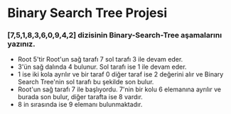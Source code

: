 <h1>Binary Search Tree Projesi</h2>

<h3>[7,5,1,8,3,6,0,9,4,2] dizisinin Binary-Search-Tree aşamalarını yazınız.</h3>
<ul>
  <li>Root 5'tir Root'un sağ tarafı 7 sol tarafı 3 ile devam eder.</li>

  <li>3'ün sağ dalında 4 bulunur. Sol tarafı ise 1 ile devam eder.</li>
  <li>1 ise iki kola ayrılır ve bir taraf 0 diğer taraf ise 2 değerini alır ve Binary Search Tree'nin sol tarafı bu şekilde son bulur.</li>

  <li>Root'un sağ tarafı 7 ile başlıyordu. 7'nin bir kolu 6 elemanına ayrılır ve burada son bulur, diğer tarafta ise 8 vardır. </li>
  <li>8 in sırasında ise 9 elemanı bulunmaktadır.</li>
